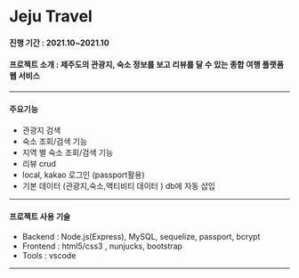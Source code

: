 # Jeju Travel


#### 진행 기간 : 2021.10~2021.10 


#### 프로젝트 소개 : 제주도의 관광지, 숙소 정보를 보고 리뷰를 달 수 있는 종합 여행 플랫폼 웹 서비스
---


#### 주요기능

- 관광지 검색
- 숙소 조회/검색 기능
- 지역 별 숙소 조회/검색 기능
- 리뷰 crud
- local, kakao 로그인 (passport활용)
- 기본 데이터 (관광지,숙소,액티비티 데이터 ) db에 자동 삽입
---


#### 프로젝트 사용 기술

- Backend : Node.js(Express), MySQL, sequelize, passport, bcrypt
- Frontend : html5/css3 , nunjucks, bootstrap
- Tools : vscode
---
